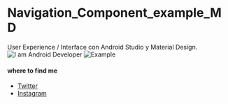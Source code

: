 # Navigation_Component_example_MD
User Experience / Interface con Android Studio y Material Design.
![I am Android Developer](http://drive.google.com/uc?export=view&id=19MTCSYmM4jNkwN0ijFV8RfQNODRSqLAq)
![Example](http://drive.google.com/uc?export=view&id=1oQ-rgpDKjhegm8XsYl5FqaGmnfgSRMl4)

#### where to find me
- [Twitter](https://twitter.com/isabel29586055)
- [Instagram](https://www.instagram.com/joseris23/)
